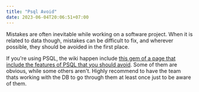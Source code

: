 ```yaml
---
title: "Psql Avoid"
date: 2023-06-04T20:06:51+07:00
---
```


Mistakes are often inevitable while working on a software project. When it is related to data though, mistakes can be difficult to fix, and wherever possible, they should be avoided in the first place.

If you're using PSQL, the wiki happen include [this gem of a page that include the features of PSQL that you should avoid](https://wiki.postgresql.org/wiki/Don%27t_Do_This). Some of them are obvious, while some others aren't. Highly recommend to have the team thats working with the DB to go through them at least once just to be aware of them.
